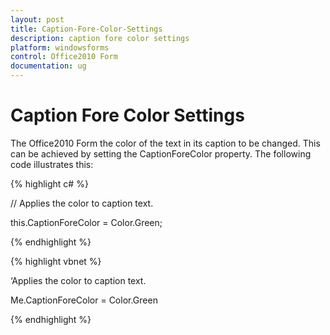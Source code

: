 ```yaml
---
layout: post
title: Caption-Fore-Color-Settings
description: caption fore color settings
platform: windowsforms
control: Office2010 Form
documentation: ug
---
```


# Caption Fore Color Settings

The Office2010 Form the color of the text in its caption to be changed. This can be achieved by setting the CaptionForeColor property. The following code illustrates this:


{% highlight c# %}

// Applies the color to caption text.

this.CaptionForeColor = Color.Green;

{% endhighlight %}

{% highlight vbnet %}

‘Applies the color to caption text.

Me.CaptionForeColor = Color.Green

{% endhighlight %}